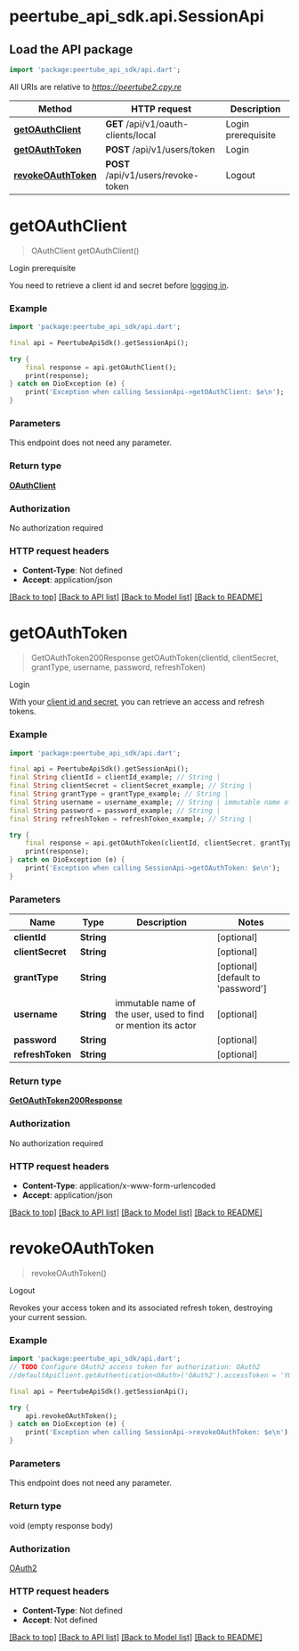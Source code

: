# peertube_api_sdk.api.SessionApi

## Load the API package
```dart
import 'package:peertube_api_sdk/api.dart';
```

All URIs are relative to *https://peertube2.cpy.re*

Method | HTTP request | Description
------------- | ------------- | -------------
[**getOAuthClient**](SessionApi.md#getoauthclient) | **GET** /api/v1/oauth-clients/local | Login prerequisite
[**getOAuthToken**](SessionApi.md#getoauthtoken) | **POST** /api/v1/users/token | Login
[**revokeOAuthToken**](SessionApi.md#revokeoauthtoken) | **POST** /api/v1/users/revoke-token | Logout


# **getOAuthClient**
> OAuthClient getOAuthClient()

Login prerequisite

You need to retrieve a client id and secret before [logging in](#operation/getOAuthToken).

### Example
```dart
import 'package:peertube_api_sdk/api.dart';

final api = PeertubeApiSdk().getSessionApi();

try {
    final response = api.getOAuthClient();
    print(response);
} catch on DioException (e) {
    print('Exception when calling SessionApi->getOAuthClient: $e\n');
}
```

### Parameters
This endpoint does not need any parameter.

### Return type

[**OAuthClient**](OAuthClient.md)

### Authorization

No authorization required

### HTTP request headers

 - **Content-Type**: Not defined
 - **Accept**: application/json

[[Back to top]](#) [[Back to API list]](../README.md#documentation-for-api-endpoints) [[Back to Model list]](../README.md#documentation-for-models) [[Back to README]](../README.md)

# **getOAuthToken**
> GetOAuthToken200Response getOAuthToken(clientId, clientSecret, grantType, username, password, refreshToken)

Login

With your [client id and secret](#operation/getOAuthClient), you can retrieve an access and refresh tokens.

### Example
```dart
import 'package:peertube_api_sdk/api.dart';

final api = PeertubeApiSdk().getSessionApi();
final String clientId = clientId_example; // String | 
final String clientSecret = clientSecret_example; // String | 
final String grantType = grantType_example; // String | 
final String username = username_example; // String | immutable name of the user, used to find or mention its actor
final String password = password_example; // String | 
final String refreshToken = refreshToken_example; // String | 

try {
    final response = api.getOAuthToken(clientId, clientSecret, grantType, username, password, refreshToken);
    print(response);
} catch on DioException (e) {
    print('Exception when calling SessionApi->getOAuthToken: $e\n');
}
```

### Parameters

Name | Type | Description  | Notes
------------- | ------------- | ------------- | -------------
 **clientId** | **String**|  | [optional] 
 **clientSecret** | **String**|  | [optional] 
 **grantType** | **String**|  | [optional] [default to 'password']
 **username** | **String**| immutable name of the user, used to find or mention its actor | [optional] 
 **password** | **String**|  | [optional] 
 **refreshToken** | **String**|  | [optional] 

### Return type

[**GetOAuthToken200Response**](GetOAuthToken200Response.md)

### Authorization

No authorization required

### HTTP request headers

 - **Content-Type**: application/x-www-form-urlencoded
 - **Accept**: application/json

[[Back to top]](#) [[Back to API list]](../README.md#documentation-for-api-endpoints) [[Back to Model list]](../README.md#documentation-for-models) [[Back to README]](../README.md)

# **revokeOAuthToken**
> revokeOAuthToken()

Logout

Revokes your access token and its associated refresh token, destroying your current session.

### Example
```dart
import 'package:peertube_api_sdk/api.dart';
// TODO Configure OAuth2 access token for authorization: OAuth2
//defaultApiClient.getAuthentication<OAuth>('OAuth2').accessToken = 'YOUR_ACCESS_TOKEN';

final api = PeertubeApiSdk().getSessionApi();

try {
    api.revokeOAuthToken();
} catch on DioException (e) {
    print('Exception when calling SessionApi->revokeOAuthToken: $e\n');
}
```

### Parameters
This endpoint does not need any parameter.

### Return type

void (empty response body)

### Authorization

[OAuth2](../README.md#OAuth2)

### HTTP request headers

 - **Content-Type**: Not defined
 - **Accept**: Not defined

[[Back to top]](#) [[Back to API list]](../README.md#documentation-for-api-endpoints) [[Back to Model list]](../README.md#documentation-for-models) [[Back to README]](../README.md)

